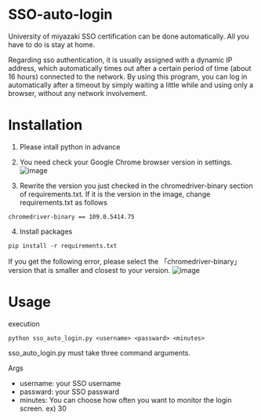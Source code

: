 # SSO-auto-login
University of miyazaki SSO certification can be done automatically. All you have to do is stay at home.


Regarding sso authentication, it is usually assigned with a dynamic IP address, which automatically times out after a certain period of time (about 16 hours) connected to the network. By using this program, you can log in automatically after a timeout by simply waiting a little while and using only a browser, without any network involvement.

# Installation
1. Please intall python in advance
2. You need check your Google Chrome browser version in settings.
![image](https://user-images.githubusercontent.com/115391575/212496621-4c19a73d-f7f5-403b-a870-a5a63e0107f5.png)


3. Rewrite the version you just checked in the chromedriver-binary section of requirements.txt. If it is the version in the image, change requirements.txt as follows
```
chromedriver-binary == 109.0.5414.75
```

4. Install packages
```
pip install -r requirements.txt
```

If you get the following error, please select the 「chromedriver-binary」 version that is smaller and closest to your version.
![image](https://user-images.githubusercontent.com/115391575/212497730-e6022275-2998-4048-82a9-ec1e4749a8f3.png)


# Usage
execution
```
python sso_auto_login.py <username> <passward> <minutes>
```
sso_auto_login.py must take three command arguments.

Args
- username: your SSO username
- passward: your SSO passward
- minutes: You can choose how often you want to monitor the login screen. ex) 30

